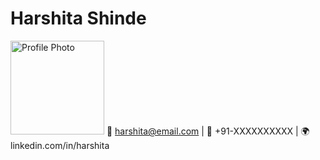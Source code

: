 # Harshita Shinde  

<img src="![Harshita](https://github.com/user-attachments/assets/cb3d57f2-2797-41c8-878d-d043d4a9fbc7)
" alt="Profile Photo" width="150" height="150">  📧 harshita@email.com | 📱 +91-XXXXXXXXXX | 🌍 linkedin.com/in/harshita


